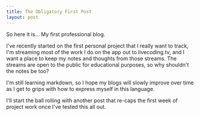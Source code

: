 ```yaml
---
title: The Obligatory First Post
layout: post
---
```


So here it is... My first professional blog.

I've recently started on the first personal project that I really want to track, I'm streaming most of the work I do on the app out to livecoding.tv, and I want a place to keep my notes and thoughts from those streams. The streams are open to the public for educational purposes, so why shouldn't the notes be too?

I'm still learning markdown, so I hope my blogs will slowly improve over time as I get to grips with how to express myself in this language.

I'll start the ball rolling with another post that re-caps the first week of project work once I've tested this all out.